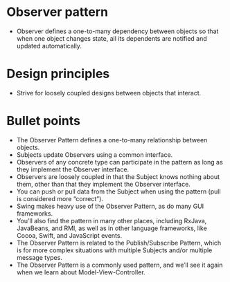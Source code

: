 # Observer pattern

* Observer defines a one-to-many dependency between objects 
so that when one object changes state, all its dependents are notified and updated automatically.

# Design principles

* Strive for loosely coupled designs between objects that interact.

# Bullet points

* The Observer Pattern defines a one-to-many relationship between objects.
* Subjects update Observers using a common interface.
* Observers of any concrete type can participate in the pattern as long as they implement the Observer interface.
* Observers are loosely coupled in that the Subject knows nothing about them, other than that they implement the Observer interface.
* You can push or pull data from the Subject when using the pattern (pull is considered more “correct”).
* Swing makes heavy use of the Observer Pattern, as do many GUI frameworks.
* You’ll also find the pattern in many other places, including RxJava, JavaBeans, and RMI, as well as in other language frameworks, like Cocoa, Swift, and JavaScript events.
* The Observer Pattern is related to the Publish/Subscribe Pattern, which is for more complex situations with multiple Subjects and/or multiple message types.
* The Observer Pattern is a commonly used pattern, and we’ll see it again when we learn about Model-View-Controller.
